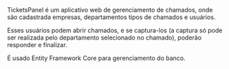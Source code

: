 TicketsPanel é um aplicativo web de gerenciamento de chamados, onde são cadastrada empresas, departamentos tipos de chamados e usuários.

Esses usuários podem abrir chamados, e se captura-los (a captura só pode ser realizada pelo departamento selecionado no chamado), poderão responder e finalizar.

É usado Entity Framework Core para gerenciamento do banco.

